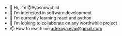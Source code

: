- 👋 Hi, I’m @Ayosnowchild
- 👀 I’m interested in software development 
- 🌱 I’m currently learning react and python 
- 💞️ I’m looking to collaborate on any worthwhile project 
- 📫 How to reach me adekoyaasap@gmail.com 

<!---
Ayosnowchild/Ayosnowchild is a ✨ special ✨ repository because its `README.md` (this file) appears on your GitHub profile.
You can click the Preview link to take a look at your changes.
--->
